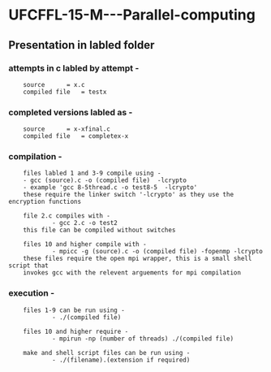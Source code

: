 # UFCFFL-15-M---Parallel-computing

## Presentation in labled folder 

### attempts in c labled by attempt -
  
        source 		= x.c  	    
        compiled file 	= testx  

### completed versions labled as -

        source 		= x-xfinal.c
        compiled file	= completex-x

### compilation -
 
        files labled 1 and 3-9 compile using -
		- gcc (source).c -o (compiled file)  -lcrypto
		- example 'gcc 8-5thread.c -o test8-5  -lcrypto'
        these require the linker switch '-lcrypto' as they use the encryption functions

        file 2.c compiles with -   
                - gcc 2.c -o test2
        this file can be compiled without switches

        files 10 and higher compile with -
                - mpicc -g (source).c -o (compiled file) -fopenmp -lcrypto
        these files require the open mpi wrapper, this is a small shell script that       
        invokes gcc with the relevent arguements for mpi compilation

### execution - 

        files 1-9 can be run using -
                - ./(compiled file)

        files 10 and higher require -  
                - mpirun -np (number of threads) ./(compiled file)

        make and shell script files can be run using - 
                - ./(filename).(extension if required)

